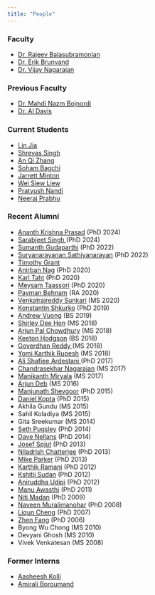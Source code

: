 ```yaml
---
title: "People"
---
```



<h3>Faculty</h3>
			<ul>
			  <li> <a href="http://www.cs.utah.edu/~rajeev">Dr. Rajeev Balasubramonian</a></li>
			  <li> <a href="http://www.cs.utah.edu/~elb">Dr. Erik Brunvand</a></li>
			  <li> <a href="https://homepages.inf.ed.ac.uk/vnagaraj/">Dr. Vijay Nagarajan</a></li>
			</ul>

<h3>Previous Faculty</h3>
<ul>
<li> <a href="http://www.cs.utah.edu/~bojnordi">Dr. Mahdi Nazm Bojnordi</a></li>
    <li> <a href="http://www.cs.utah.edu/~ald"> Dr. Al Davis </a> </li>
</ul>


<h3> Current Students </h3>
<ul>
    <li> <a href="">Lin Jia</a> </li>
    <li> <a href="">Shreyas Singh</a> </li>
    <li> <a href="https://useraz.github.io/">An Qi Zhang</a> </li>
    <li> <a href="http://www.sohambagchi.com/">Soham Bagchi</a> </li>
    <li> <a href="https://www.jarr.sh/">Jarrett Minton</a> </li>
    <li> <a href="">Wei Siew Liew </a></li>
    <li> <a href="">Pratyush Nandi</a></li>
    <li> <a href="https://neerajsprabhu.github.io">Neeraj Prabhu</a></li>
</ul>

<h3> Recent Alumni </h3>
<ul>
    <li> <a href="https://ananthkp.github.io/">Ananth Krishna Prasad</a>  (PhD 2024) </li>
    <li> <a href="http://www.cs.utah.edu/~sarab/">Sarabjeet Singh </a> (PhD 2024)</li>
    <li> <a href="http://www.cs.utah.edu/~sgudapar/home">Sumanth Gudaparthi</a> (PhD 2022) </li>
    <li> <a href="">Suryanarayanan Sathiyanarayan</a> (PhD 2022) </li>
    <li> <a href="">Timothy Grant</a> </li>
    <li> <a href="">Anirban Nag</a> (PhD 2020) </li>
    <li> <a href="">Karl Taht</a> (PhD 2020) </li>
    <li> <a href="">Meysam Taassori</a> (PhD 2020) </li>
    <li> <a href="http://www.paymanbehnam.com/">Payman Behnam</a> (RA 2020) </li>
    <li> <a href="">Venkatrajreddy Sunkari</a> (MS 2020) </li>
    <li> <a href="http://www.cs.utah.edu/~kshkurko/">Konstantin Shkurko</a> (PhD 2019) </li>	
    <li> <a href="">Andrew Vuong</a> (BS 2019)</li>
    <li> <a href="">Shirley Dee Hon</a> (MS 2018) </li>
    <li> <a href="">Arjun Pal Chowdhury</a> (MS 2018)</li>
    <li> <a href="http://keetonian.github.io/">Keeton Hodgson</a> (BS 2018) </li>    	 	
    <li> <a href="">Goverdhan Reddy </a> (MS 2018) </li>
    <li> <a href="">Yomi Karthik Rupesh</a> (MS 2018) </li>
    <li> <a href="http://www.cs.utah.edu/~shafiee/">Ali Shafiee Ardestani </a> (PhD 2017) </li>
    <li> <a href="http://www.cs.utah.edu/~chandru/">Chandrasekhar Nagarajan</a> (MS 2017) </li>
    <li> <a href="">Manikanth Miryala</a> (MS 2017) </li>
    <li> <a href="">Arjun Deb</a> (MS 2016) </li>
    <li> <a href="http://www.cs.utah.edu/~shevgoor">Manjunath Shevgoor</a> (PhD 2015) </li>
    <li> <a href="http://www.cs.utah.edu/~dkopta">Daniel Kopta</a> (PhD 2015) </li>
    <li> Akhila Gundu (MS 2015)</li>
    <li> Sahil Koladiya (MS 2015)</li>
    <li> Gita Sreekumar (MS 2014)</li>
    <li> <a href="http://www.cs.utah.edu/~pugsley">Seth Pugsley</a> (PhD 2014)</li>
    <li> <a href="http://david.nellans.org/cv">Dave Nellans</a> (PhD 2014)</li>
    <li> <a href="http://www.cs.utah.edu/~sjosef">Josef Spjut</a> (PhD 2013)</li>
    <li> <a href="http://www.cs.utah.edu/~nil">Niladrish Chatterjee</a> (PhD 2013)</li>
    <li> <a href="http://www.cs.utah.edu/~map">Mike Parker</a> (PhD 2013)</li>
    <li> <a href="http://www.cs.utah.edu/~karthikr">Karthik Ramani</a> (PhD 2012)</li>
    <li> <a href="http://www.cs.utah.edu/~kshitij">Kshitij Sudan</a> (PhD 2012)</li>
    <li> <a href="http://www.cs.utah.edu/~udipi"> Aniruddha Udipi</a> (PhD 2012)</li>
    <li> <a href="http://www.cs.utah.edu/~manua">Manu Awasthi</a> (PhD 2011)</li>
    <li> <a href="http://www.cs.utah.edu/~niti"> Niti Madan</a> (PhD 2009)</li>
    <li> <a href="http://www.cs.utah.edu/~naveen"> Naveen Muralimanohar</a> (PhD 2008)</li>
    <li> <a href="http://www.cs.utah.edu/~legion">Liqun Cheng</a> (PhD 2007) </li>
    <li> <a href="http://www.cs.utah.edu/~zfang">Zhen Fang</a> (PhD 2006) </li>
    <li> Byong Wu Chong (MS 2010)</li>
    <li> Devyani Ghosh (MS 2010)</li>
    <li> Vivek Venkatesan (MS 2008)</li>
</ul>

<h3> Former Interns </h3>
<ul>
    <li> <a href="http://aasheeshkolli.com/"> Aasheesh Kolli</a>
    <li> <a href=""> Amirali Boroumand</a>
</ul>